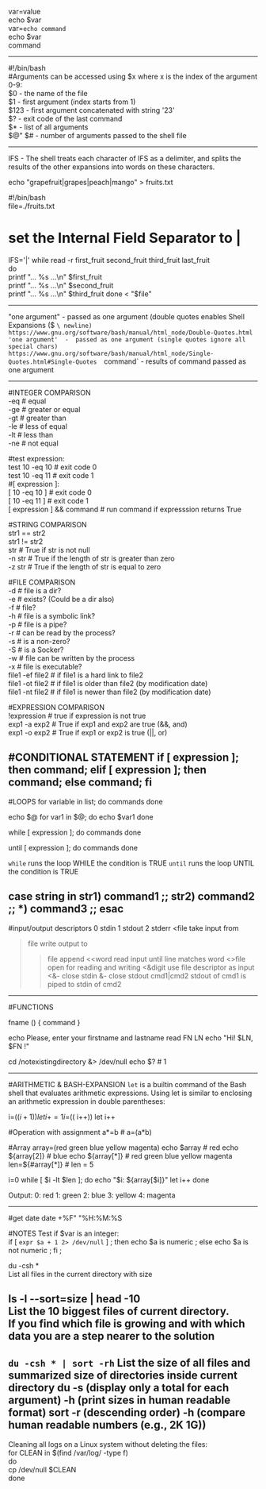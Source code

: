 var=value  
echo $var  
var=`echo command`  
echo $var  
command  
  
----  
  
#!/bin/bash  
#Arguments can be accessed using $x where x is the index of the argument 0-9:  
$0      -  the name of the file  
$1      -  first argument (index starts from 1)  
$123    -  first argument concatenated with string '23'  
$?      -  exit code of the last command  
$*      -  list of all arguments  
$@"
$#      -  number of arguments passed to the shell file  
  
---  
  
IFS - The shell treats each character of IFS as a delimiter, and splits the results of the other expansions into words on these characters.  
  
echo "grapefruit|grapes|peach|mango" > fruits.txt  
  
\#!/bin/bash  
file=./fruits.txt  
  
# set the Internal Field Separator to |  
IFS='|'
while read -r first_fruit second_fruit third_fruit last_fruit  
do  
        printf "... %s ...\n" $first_fruit  
        printf "... %s ...\n" $second_fruit  
        printf "... %s ...\n" $third_fruit  
done < "$file"  
  
---  
  
"one argument"  -  passed as one argument (double quotes enables Shell Expansions  ($ ` \ newline)  
                   https://www.gnu.org/software/bash/manual/html_node/Double-Quotes.html  
'one argument'  -  passed as one argument (single quotes ignore all special chars)  
                   https://www.gnu.org/software/bash/manual/html_node/Single-Quotes.html#Single-Quotes  
`command`       -  results of command passed as one argument  

---  

#INTEGER COMPARISON  
-eq # equal  
-ge # greater or equal  
-gt # greater than  
-le # less of equal  
-lt # less than  
-ne # not equal  
  
#test expression:  
test 10 -eq 10 # exit code 0  
test 10 -eq 11 # exit code 1  
#[ expression ]:  
[ 10 -eq 10 ] # exit code 0  
[ 10 -eq 11 ] # exit code 1  
[ expression ] && command # run command if expresssion returns True  
  
#STRING COMPARISON  
str1 == str2  
str1 != str2  
str # True if str is not null  
-n str # True if the length of str is greater than zero  
-z str # True if the length of str is equal to zero  
  
#FILE COMPARISON  
-d # file is a dir?  
-e # exists? (Could be a dir also)  
-f # file?  
-h # file is a symbolic link?  
-p # file is a pipe?  
-r # can be read by the process?  
-s # is a non-zero?  
-S # is a Socker?  
-w # file can be written by the process  
-x # file is executable?  
file1 -ef file2 # if file1 is a hard link to file2  
file1 -ot file2 # if file1 is older than file2 (by modification date)  
file1 -nt file2 # if file1 is newer than file2 (by modification date)  
  
#EXPRESSION COMPARISON  
!expression # true if expression is not true  
exp1 -a exp2 # True if exp1 and exp2 are true (&&, and)  
exp1 -o exp2 # True if exp1 or exp2 is true (||, or)  

#CONDITIONAL STATEMENT
if [ expression ]; then command; elif [ expression ]; then command; else command; fi
-----------------------
#LOOPS
for variable in list; do
        commands
    done

echo $@
for var1 in $@; do
echo $var1
done

while [ expression ]; do
    commands
done

until [ expression ]; do
    commands
done
  
`while` runs the loop WHILE the condition is TRUE
`until` runs the loop UNTIL the condition is TRUE

case string in
    str1)
        command1
        ;;
    str2)
        command2
        ;;
    *)
        command3
        ;;
esac  
-----------------------
#input/output descriptors
0 stdin
1 stdout
2 stderr
<file       take input from
>file       write output to
>>file      append
<<word      read input until line matches word
<>file      open for reading and writing
<&digit     use file descriptor as input
<&-         close stdin
>&-         close stdout
cmd1|cmd2   stdout of cmd1 is piped to stdin of cmd2  
-----------------------
#FUNCTIONS

fname () {
    command
}

echo Please, enter your firstname and lastname
read FN LN
echo "Hi! $LN, $FN !"

cd /notexistingdirectory &> /dev/null
echo $? # 1

-----------------------
#ARITHMETIC & BASH-EXPANSION
`let` is a builtin command of the Bash shell that evaluates arithmetic expressions.
Using let is similar to enclosing an arithmetic expression in double parentheses:

i=$(( i + 1 ))
let i+=1
i=$(( i++))
let i++

#Operation with assignment
a*=b # a=(a*b)

#Array
array=(red green blue yellow magenta)
echo $array      # red
echo ${array[2]} # blue
echo ${array[*]} # red green blue yellow magenta
len=${#array[*]} # len = 5

i=0
while [ $i -lt $len ]; do
    echo "$i: ${array[$i]}"
    let i++
done

Output:
0: red
1: green
2: blue
3: yellow
4: magenta

---
#get date
date +%F" "%H:%M:%S

#NOTES
Test if $var is an integer:  
if [ `expr $a + 1 2> /dev/null` ] ; then echo $a is numeric ; else echo $a is not numeric ; fi ;  
  
du -csh *  
List all files in the current directory with size

ls -l --sort=size | head -10  
List the 10 biggest files of current directory.  
If you find which file is growing and with which data you are a step nearer to the solution  
-----
`du -csh * | sort -rh`
List the size of all files and summarized size of directories inside current directory
du
    -s (display only a total for each argument)
    -h (print sizes in human readable format)
sort
    -r (descending order)
    -h (compare human readable numbers (e.g., 2K 1G))
----

Cleaning all logs on a Linux system without deleting the files:  
for CLEAN in $(find /var/log/ -type f)  
do  
    cp /dev/null  $CLEAN  
done  


